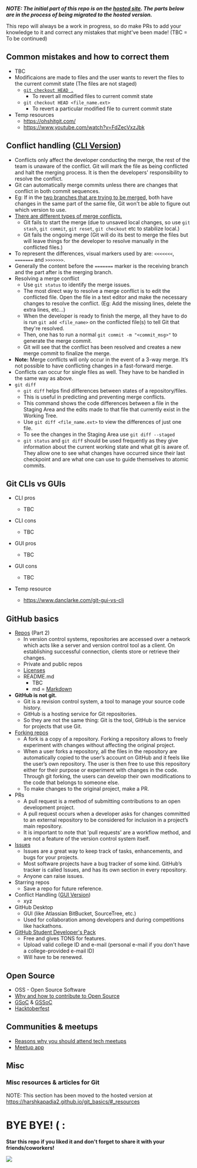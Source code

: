 **_NOTE: The initial part of this repo is on the [hosted site](https://harshkapadia2.github.io/git_basics/). The parts below are in the process of being migrated to the hosted version._**

This repo will always be a work in progress, so do make PRs to add your knowledge to it and correct any mistakes that might've been made!
(TBC = To be continued)

## Common mistakes and how to correct them

-   TBC
-   Modificaions are made to files and the user wants to revert the files to the current commit state (The files are not staged)
    -   [`git checkout HEAD .`](https://www.atlassian.com/git/tutorials/resetting-checking-out-and-reverting)
        -   To revert all modified files to current commit state
    -   `git checkout HEAD <file_name.ext>`
        -   To revert a particular modified file to current commit state
-   Temp resources
    -   https://ohshitgit.com/
    -   https://www.youtube.com/watch?v=FdZecVxzJbk

## Conflict handling ([CLI Version](https://www.git-tower.com/learn/git/ebook/en/command-line/advanced-topics/merge-conflicts))

-   Conflicts only affect the developer conducting the merge, the rest of the team is unaware of the conflict. Git will mark the file as being conflicted and halt the merging process. It is then the developers' responsibility to resolve the conflict.
-   Git can automatically merge commits unless there are changes that conflict in both commit sequences.
-   Eg: If in the [two branches that are trying to be merged](https://www.atlassian.com/git/tutorials/using-branches/git-merge), both have changes in the same part of the same file, Git won't be able to figure out which version to use.
-   [There are different types of merge conflicts.](https://www.atlassian.com/git/tutorials/using-branches/merge-conflicts)
    -   Git fails to start the merge (due to unsaved local changes, so use `git stash`, `git commit`, `git reset`, `git checkout` etc to stabilize local.)
    -   Git fails the ongoing merge (Git will do its best to merge the files but will leave things for the developer to resolve manually in the conflicted files.)
-   To represent the differences, visual markers used by are: `<<<<<<<`, `=======` and `>>>>>>>`.
-   Generally the content before the `=======` marker is the receiving branch and the part after is the merging branch.
-   Resolving a merge conflict
    -   Use `git status` to identify the merge issues.
    -   The most direct way to resolve a merge conflict is to edit the conflicted file. Open the file in a text editor and make the necessary changes to resolve the conflict. (Eg: Add the missing lines, delete the extra lines, etc...)
    -   When the developer is ready to finish the merge, all they have to do is run `git add <file_name>` on the conflicted file(s) to tell Git that they're resolved.
    -   Then, one has to run a normal `git commit -m "<commit_msg>"` to generate the merge commit.
    -   Git will see that the conflict has been resolved and creates a new merge commit to finalize the merge.
-   **Note:** Merge conflicts will only occur in the event of a 3-way merge. It’s not possible to have conflicting changes in a fast-forward merge.
-   Conflicts can occur for single files as well. They have to be handled in the same way as above.
-   `git diff`
    -   `git diff` helps find differences between states of a repository/files.
    -   This is useful in predicting and preventing merge conflicts.
    -   This command shows the code differences between a file in the Staging Area and the edits made to that file that currently exist in the Working Tree.
    -   Use `git diff <file_name.ext>` to view the differences of just one file.
    -   To see the changes in the Staging Area use `git diff --staged`
    -   `git status` and `git diff` should be used frequently as they give information about the current working state and what git is aware of. They allow one to see what changes have occurred since their last checkpoint and are what one can use to guide themselves to atomic commits.

## Git CLIs vs GUIs

-   CLI pros
    -   TBC
-   CLI cons

    -   TBC

-   GUI pros
    -   TBC
-   GUI cons

    -   TBC

-   Temp resource
    -   https://www.danclarke.com/git-gui-vs-cli

## GitHub basics

-   [Repos](https://www.sbf5.com/~cduan/technical/git/git-1.shtml) (Part 2)
    -   In version control systems, repositories are accessed over a network which acts like a server and version control tool as a client. On establishing successful connection, clients store or retrieve their changes.
    -   Private and public repos
    -   [Licenses](https://choosealicense.com/)
    -   README.md
        -   TBC
        -   md = [Markdown](https://www.youtube.com/watch?v=HUBNt18RFbo)
-   **GitHub is not git.**
    -   Git is a revision control system, a tool to manage your source code history.
    -   GitHub is a hosting service for Git repositories.
    -   So they are not the same thing: Git is the tool, GitHub is the service for projects that use Git.
-   [Forking repos](https://www.toolsqa.com/git/git-fork/)
    -   A fork is a copy of a repository. Forking a repository allows to freely experiment with changes without affecting the original project.
    -   When a user forks a repository, all the files in the repository are automatically copied to the user’s account on GitHub and it feels like the user’s own repository. The user is then free to use this repository either for their purpose or experiment with changes in the code. Through git forking, the users can develop their own modifications to the code that belongs to someone else.
    -   To make changes to the original project, make a PR.
-   PRs
    -   A pull request is a method of submitting contributions to an open development project.
    -   A pull request occurs when a developer asks for changes committed to an external repository to be considered for inclusion in a project’s main repository.
    -   It is important to note that 'pull requests' are a workflow method, and are not a feature of the version control system itself.
-   [Issues](https://guides.github.com/features/issues/)
    -   Issues are a great way to keep track of tasks, enhancements, and bugs for your projects.
    -   Most software projects have a bug tracker of some kind. GitHub’s tracker is called Issues, and has its own section in every repository.
    -   Anyone can raise issues.
-   Starring repos
    -   Save a repo for future reference.
-   Conflict Handling ([GUI Version](https://www.git-tower.com/learn/git/ebook/en/desktop-gui/advanced-topics/merge-conflicts))
    -   xyz
-   GitHub Desktop
    -   GUI (like Atlassian BitBucket, SourceTree, etc.)
    -   Used for collaboration among developers and during competitions like hackathons.
-   [GitHub Student Developer's Pack](https://education.github.com/pack)
    -   Free and gives TONS for features.
    -   Upload valid college ID and e-mail (personal e-mail if you don't have a college-provided e-mail ID)
    -   Will have to be renewed.

## Open Source

-   OSS - Open Source Software
-   [Why and how to contribute to Open Source](https://rubygarage.org/blog/how-contribute-to-open-source-projects)
-   [GSoC](https://summerofcode.withgoogle.com/) & [GSSoC](https://www.gssoc.tech/)
-   [Hacktoberfest](https://hacktoberfest.digitalocean.com/)

## Communities & meetups

-   [Reasons why you should attend tech meetups](https://interpropeople.com/7-reasons-go-tech-meetups/)
-   [Meetup app](https://www.meetup.com/apps/)

## Misc

### Misc resources & articles for Git

NOTE: This section has been moved to the hosted version at https://harshkapadia2.github.io/git_basics/#_resources

# BYE BYE! ( :

**Star this repo if you liked it and don't forget to share it with your friends/coworkers!**

![](https://miro.medium.com/max/1238/1*_UUaozFPd2qHfCFjlhIgGA.png)
